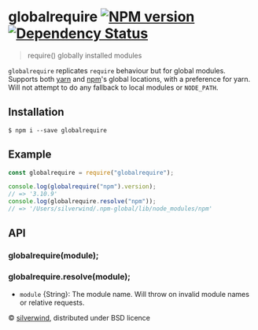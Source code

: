 # globalrequire [![NPM version](https://img.shields.io/npm/v/globalrequire.svg?style=flat)](https://www.npmjs.org/package/globalrequire) [![Dependency Status](http://img.shields.io/david/silverwind/globalrequire.svg?style=flat)](https://david-dm.org/silverwind/globalrequire)
> require() globally installed modules

`globalrequire` replicates `require` behaviour but for global modules. Supports both [yarn](https://github.com/yarnpkg/yarn) and [npm](https://github.com/npm/npm)'s global locations, with a preference for yarn. Will not attempt to do any fallback to local modules or `NODE_PATH`.

## Installation
```console
$ npm i --save globalrequire
```
## Example
```js
const globalrequire = require("globalrequire");

console.log(globalrequire("npm").version);
// => '3.10.9'
console.log(globalrequire.resolve("npm"));
// => '/Users/silverwind/.npm-global/lib/node_modules/npm'
```

## API
### globalrequire(module);
### globalrequire.resolve(module);
- `module` {String}: The module name. Will throw on invalid module names or relative requests.

© [silverwind](https://github.com/silverwind), distributed under BSD licence
